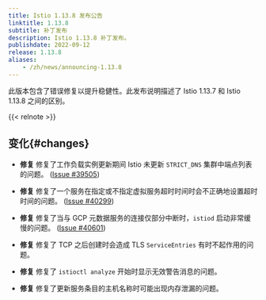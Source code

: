```yaml
---
title: Istio 1.13.8 发布公告
linktitle: 1.13.8
subtitle: 补丁发布
description: Istio 1.13.8 补丁发布。
publishdate: 2022-09-12
release: 1.13.8
aliases:
    - /zh/news/announcing-1.13.8
---
```


此版本包含了错误修复以提升稳健性。此发布说明描述了 Istio 1.13.7 和 Istio 1.13.8 之间的区别。

{{< relnote >}}

## 变化{#changes}

- **修复** 修复了工作负载实例更新期间 Istio 未更新 `STRICT_DNS` 集群中端点列表的问题。  ([Issue #39505](https://github.com/istio/istio/issues/39505))

- **修复** 修复了一个服务在指定或不指定虚拟服务超时时间时会不正确地设置超时时间的问题。  ([Issue #40299](https://github.com/istio/istio/issues/40299))

- **修复** 修复了当与 GCP 元数据服务的连接仅部分中断时，`istiod` 启动非常缓慢的问题。  ([Issue #40601](https://github.com/istio/istio/issues/40601))

- **修复** 修复了 TCP 之后创建时会造成 TLS `ServiceEntries` 有时不起作用的问题。

- **修复** 修复了 `istioctl analyze` 开始时显示无效警告消息的问题。

- **修复** 修复了更新服务条目的主机名称时可能出现内存泄漏的问题。
